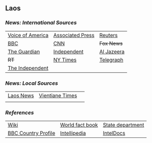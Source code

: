 ## Laos ##

### _News: International Sources_ ###
|   |   |   |
| --- | --- | --- |
| [Voice of America](https://www.voanews.com/search?search_api_fulltext=Laos&type=1&sort_by=publication_time) | [Associated Press](https://apnews.com/Laos) | [Reuters](https://www.reuters.com/places/Laos) |
| [BBC](https://www.bbc.com/news/topics/c302m85q5jjt/laos) | [CNN](https://www.cnn.com/search/?q=Laos&size=10&type=article) | ~~Fox News~~ |
| [The Guardian](https://www.theguardian.com/world/laos)  | [Independent](https://www.independent.co.uk/topic/Laos) | [Al Jazeera](https://www.aljazeera.com/topics/country/laos.html) |
| ~~RT~~ | [NY Times](https://www.nytimes.com/topic/destination/laos) | [Telegraph](https://www.telegraph.co.uk/Laos/) |
| [The Independent](https://www.independent.co.uk/topic/Laos) |   |   |

### _News: Local Sources_ ###
|   |   |   |
| --- | --- | --- |
| [Laos News](https://www.laosnews.net/) | [Vientiane Times](http://www.vientianetimes.com/Headlines.html) |  |
|  |  |  |


### _References_ ###
|   |   |   |
| --- | --- | --- |
| [Wiki](https://en.wikipedia.org/wiki/Laos) | [World fact book](https://www.cia.gov/library/publications/the-world-factbook/geos/la.html) | [State department](https://www.state.gov/countries-areas/laos/) |
| [BBC Country Profile](https://www.bbc.co.uk/news/world-asia-pacific-15351898) | [Intellipedia](https://intellipedia.intelink.gov/wiki/Laos) | [IntelDocs](https://inteldocs.intelink.gov/search/folder?q=Laos) |
